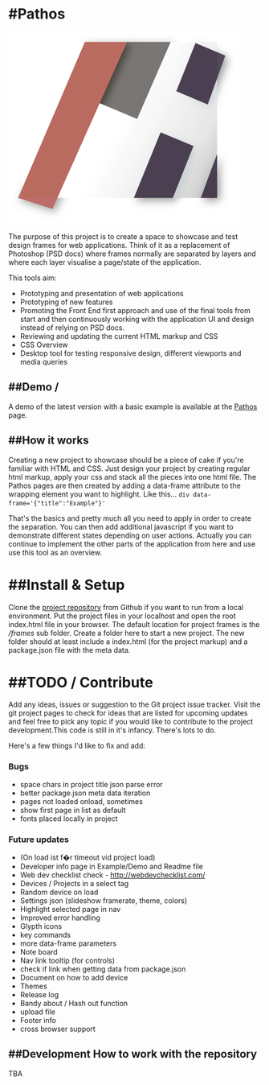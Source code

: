 #Pathos
====================
![Pathos](https://github.com/ImanimalXI/pathos/raw/develop/dev/img/pathos.png)


The purpose of this project is to create a space to showcase and test design frames for web applications.
Think of it as a replacement of Photoshop (PSD docs) where frames normally are separated by layers and where each layer visualise a page/state of the application.

This tools aim:

* Prototyping and presentation of web applications
* Prototyping of new features
* Promoting the Front End first approach and use of the final tools from start and then continuously working with the application UI and design instead of relying on PSD docs.
* Reviewing and updating the current HTML markup and CSS
* CSS Overview
* Desktop tool for testing responsive design, different viewports and media queries

##Demo /
---

A demo of the latest version with a basic example is available at the <a href="http://imanimalxi.github.io/pathos">Pathos</a> page.

##How it works
---
Creating a new project to showcase should be a piece of cake if you're familiar with HTML and CSS.
Just design your project by creating regular html markup, apply your css and stack all the pieces into one html file.
The Pathos pages are then created by adding a data-frame attribute to the wrapping element you want to highlight. Like this...
`div data-frame='{"title":"Example"}'`
   
That's the basics and pretty much all you need to apply in order to create the separation. You can then add additional javascript if you want to demonstrate different states depending on user actions. Actually you can continue to implement the other parts of the application from here and use use this tool as an overview.

##Install & Setup
====================
 Clone the <a href="https://github.com/ImanimalXI/pathos">project repository</a> from Github if you want to run from a local environment.
Put the project files in your localhost and open the root index.html file in your browser.
The default location for project frames is the <i>/frames</i> sub folder. Create a folder here to start a new project.
The new folder should at least include a index.html (for the project markup) and a package.json file with the meta data.


##TODO / Contribute
====================
Add any ideas, issues or suggestion to the Git project issue tracker.
Visit the git project pages to check for ideas that are listed for upcoming updates and feel free to pick any topic if you would like to contribute
to the project development.This code is still in it's infancy. There's lots to do.

Here's a few things I'd like to fix and add:

### Bugs
* space chars in project title json parse error
* better package.json meta data iteration
* pages not loaded onload, sometimes
* show first page in list as default
* fonts placed locally in project

### Future updates
* (On load ist f�r timeout vid project load)
* Developer info page in Example/Demo and Readme file
* Web dev checklist check - http://webdevchecklist.com/
* Devices / Projects in a select tag
* Random device on load
* Settings json (slideshow framerate, theme, colors)
* Highlight selected page in nav
* Improved error handling
* Glypth icons
* key commands
* more data-frame parameters
* Note board
* Nav link tooltip (for controls)
* check if link when getting data from package.json
* Document on how to add device
* Themes
* Release log
* Bandy about / Hash out function
* upload file
* Footer info
* cross browser support

##Development How to work with the repository
---
TBA
